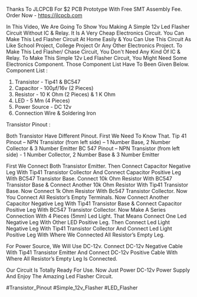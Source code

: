 Thanks To JLCPCB For $2 PCB Prototype With Free SMT Assembly Fee.
Order Now - https://jlcpcb.com 

In This Video, We Are Going To Show You Making A Simple 12v Led Flasher Circuit Without IC & Relay. It Is A Very Cheap Electronics Circuit. You Can Make This Led Flasher Circuit At Home Easily & You Can Use This Circuit As Like School Project, College Project Or Any Other Electronics Project. To Make This Led Flasher/ Chase Circuit, You Don't Need Any Kind Of IC & Relay. 
To Make This Simple 12v Led Flasher Circuit, You Might Need Some Electronics Component. 
Those Component List Have To Been Given Below.
Component List :
1. Transistor - Tip41 & BC547
2. Capacitor - 100µf/16v (2 Pieces)
3. Resistor - 10 K Ohm (2 Pieces)
                    & 1 K Ohm
4. LED - 5 Mm (4 Pieces)
5. Power Source - DC 12v 
6. Connection Wire & Soldering Iron

Transistor Pinout : 

Both Transistor Have Different Pinout. First We Need To Know That.
Tip 41 Pinout – NPN Transistor (from left side) – 1 Number Base, 2 Number Collector & 3 Number Emitter
BC 547 Pinout – NPN Transistor (from left side) - 1 Number Collector, 2 Number Base & 3 Number Emitter

First We Connect Both Transistor Emitter. Then Connect Capacitor Negative Leg With Tip41 Transistor Collector And Connect Capacitor Positive Leg With BC547 Transistor Base. Connect 10k Ohm Resistor With BC547 Transistor Base & Connect Another 10k Ohm Resistor With Tip41 Transistor Base. Now Connect 1k Ohm Resistor With Bc547 Transistor Collector. Now You Connect All Resistor’s Empty Terminals. Now Connect Another Capacitor Negative Leg With Tip41 Transistor Base & Connect Capacitor Positive Leg With BC547 Transistor Collector. 
Now Make A Series Connection With 4 Pieces (5mm) Led Light. That Means Connect One Led Negative Leg With Other LED Positive Leg.
 Then Connect Led Light Negative Leg With Tip41 Transistor Collector And Connect Led Light Positive Leg With Where We Connected All Resistor’s Empty Leg.

For Power Source, We Will Use DC-12v. Connect DC-12v Negative Cable With Tip41 Transistor Emitter And Connect DC-12v Positive Cable With Where All Resistor’s Empty Leg Is Connected.

Our Circuit Is Totally Ready For Use. Now Just Power DC-12v Power Supply And Enjoy The Amazing Led Flasher Circuit.

 #Transistor_Pinout #Simple_12v_Flasher #LED_Flasher
